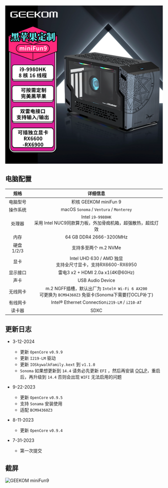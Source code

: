 [![NUC9](./ScreenShots/miniFun9_taobao.png)](https://item.taobao.com/item.htm?id=747485033557)

## 电脑配置

|   规格    |                           详细信息                           |
| :-------: | :----------------------------------------------------------: |
| 电脑型号  |                    积核 GEEKOM miniFun 9                     |
| 操作系统  |           macOS `Sonoma` / `Ventura` / `Monterey`            |
|  处理器   |                      Intel `i9-9980HK` <br />采用 Intel NUC9同款算力板，外加骨痂机箱，超强散热，超炫灯效                      |
|   内存    |                   64 GB DDR4 2666-3200MHz                    |
| 硬盘1/2/3 |                    支持多至两个 m.2 NVMe                     |
|   显卡    |                   Intel UHD 630 / AMD 独显<br /> 支持全尺寸显卡，支持RX6600-RX6950|
| 显示接口  |               雷电3 x2 + HDMI 2.0a x1(4K@60Hz)               |
|   声卡    |                       USB Audio Device                       |
| 无线网卡  | m.2 NGFF插槽，默认出厂为 `Intel® Wi-Fi 6 AX200`<br />可更换为 `BCM94360Z3` 免驱卡(Sonoma下需要打OCLP补丁) |
| 有线网卡  |       Intel® Ethernet Connection`i219-LM` / `i210-AT`        |
|  读卡器   |                             SDXC                             |

## 更新日志

- 3-12-2024
  - 更新 `OpenCore` `v0.9.9`
  - 更新 `I219-LM` 驱动
  - 更新 `IOSkywalkFamily.kext` 到 `v1.1.0`
  - `Sonoma` 如果想更新到 `14.4` 请务必先更新 `EFI` ，然后再安装 [OCLP](https://pan.daliansky.net/APPS/OCLP/OCLP.md)，重启后，再升级到 `14.4` 否则会出现 `WIFI` 无法启用的问题
  
- 9-22-2023
  - 更新 `OpenCore` `v0.9.5`
  - 支持 `Sonama` 安装使用
  - 适配 `BCM94360Z3`
- 8-11-2023
  - 更新 `OpenCore` `v0.9.4`
- 7-31-2023
  - 第一次提交

## 截屏

![GEEKOM miniFun9](./ScreenShots/GEEKOM_Hackintosh.png)